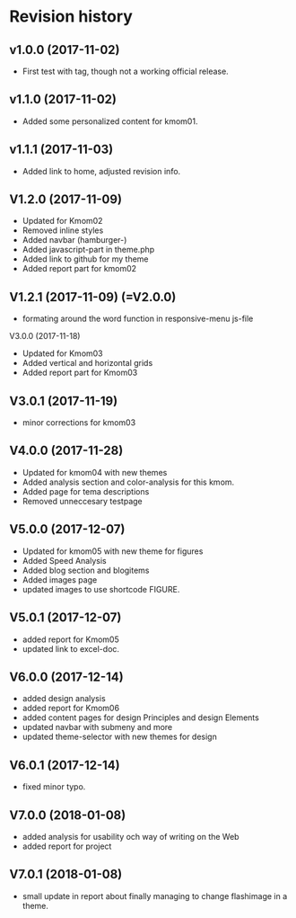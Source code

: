 Revision history
=======================================
v1.0.0 (2017-11-02)
---------------------------------------

* First test with tag, though not a working official release.

v1.1.0 (2017-11-02)
---------------------------------------

* Added some personalized content for kmom01.

v1.1.1 (2017-11-03)
---------------------------------------

* Added link to home, adjusted revision info.

V1.2.0 (2017-11-09)
---------------------------------------

* Updated for Kmom02
* Removed inline styles
* Added navbar (hamburger-)
* Added javascript-part in theme.php
* Added link to github for my theme
* Added report part for kmom02

V1.2.1 (2017-11-09) (=V2.0.0)
---------------------------------------

* formating around the word function in responsive-menu js-file

V3.0.0 (2017-11-18)

* Updated for Kmom03
* Added vertical and horizontal grids
* Added report part for Kmom03  

V3.0.1 (2017-11-19)
---------------------------------------

* minor corrections for kmom03

V4.0.0 (2017-11-28)
---------------------------------------

* Updated for kmom04 with new themes
* Added analysis section and color-analysis for this kmom.
* Added page for tema descriptions
* Removed unneccesary testpage

V5.0.0 (2017-12-07)
---------------------------------------

* Updated for kmom05 with new theme for figures
* Added Speed Analysis
* Added blog section and blogitems
* Added images page
* updated images to use shortcode FIGURE.

V5.0.1 (2017-12-07)
---------------------------------------

* added report for Kmom05
* updated link to excel-doc.


V6.0.0 (2017-12-14)
---------------------------------------

* added design analysis
* added report for Kmom06
* added content pages for design Principles and design Elements
* updated navbar with submeny and more
* updated theme-selector with new themes for design


V6.0.1 (2017-12-14)
---------------------------------------

* fixed minor typo.

V7.0.0 (2018-01-08)
---------------------------------------
* added analysis for usability och way of writing on the Web
* added report for project

V7.0.1 (2018-01-08)
---------------------------------------
* small update in report about finally managing to change flashimage in a theme. 
